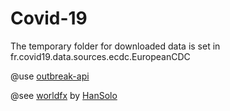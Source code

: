 # Covid-19

The temporary folder for downloaded data is set in fr.covid19.data.sources.ecdc.EuropeanCDC

@use [outbreak-api](https://github.com/sanke69/outbreak-api)

@see [worldfx](https://github.com/HanSolo/worldfx) by [HanSolo](https://github.com/HanSolo)